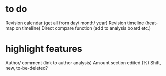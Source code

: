 # to do

Revision calendar (get all from day/ month/ year)
Revision timeline (heat-map on timeline)
Direct compare function (add to analysis board etc.)

# highlight features

Author/ comment (link to author analysis)
Amount section edited (%)
Shift, new, to-be-deleted?
